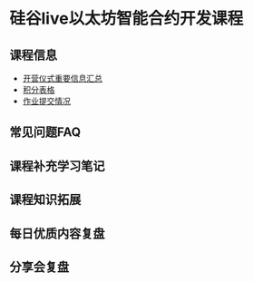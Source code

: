 # 硅谷live以太坊智能合约开发课程
## 课程信息
- [开营仪式重要信息汇总]()
- [积分表格](http://route-little-sister.1d35.starter-us-east-1.openshiftapps.com)
- [作业提交情况]()
## 常见问题FAQ
## 课程补充学习笔记
## 课程知识拓展
## 每日优质内容复盘
## 分享会复盘
